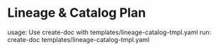 # Lineage & Catalog Plan

usage: Use create-doc with templates/lineage-catalog-tmpl.yaml
run: create-doc templates/lineage-catalog-tmpl.yaml
